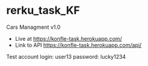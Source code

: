 # rerku_task_KF
Cars Managment v1.0
- Live at https://konfle-task.herokuapp.com/
- Link to API https://konfle-task.herokuapp.com/api/

Test account
login: user13
password: lucky1234
